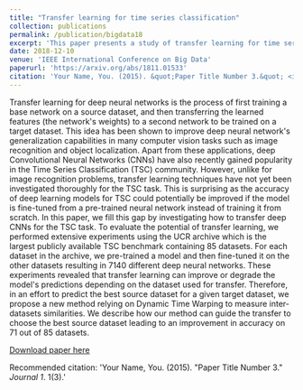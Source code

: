 ```yaml
---
title: "Transfer learning for time series classification"
collection: publications
permalink: /publication/bigdata18
excerpt: 'This paper presents a study of transfer learning for time series classification.'
date: 2018-12-10
venue: 'IEEE International Conference on Big Data'
paperurl: 'https://arxiv.org/abs/1811.01533'
citation: 'Your Name, You. (2015). &quot;Paper Title Number 3.&quot; <i>Journal 1</i>. 1(3).'
---
```

Transfer learning for deep neural networks is the process of first training a base network on a source dataset, and then transferring the learned features (the network's weights) to a second network to be trained on a target dataset. This idea has been shown to improve deep neural network's generalization capabilities in many computer vision tasks such as image recognition and object localization. Apart from these applications, deep Convolutional Neural Networks (CNNs) have also recently gained popularity in the Time Series Classification (TSC) community. However, unlike for image recognition problems, transfer learning techniques have not yet been investigated thoroughly for the TSC task. This is surprising as the accuracy of deep learning models for TSC could potentially be improved if the model is fine-tuned from a pre-trained neural network instead of training it from scratch. In this paper, we fill this gap by investigating how to transfer deep CNNs for the TSC task. To evaluate the potential of transfer learning, we performed extensive experiments using the UCR archive which is the largest publicly available TSC benchmark containing 85 datasets. For each dataset in the archive, we pre-trained a model and then fine-tuned it on the other datasets resulting in 7140 different deep neural networks. These experiments revealed that transfer learning can improve or degrade the model's predictions depending on the dataset used for transfer. Therefore, in an effort to predict the best source dataset for a given target dataset, we propose a new method relying on Dynamic Time Warping to measure inter-datasets similarities. We describe how our method can guide the transfer to choose the best source dataset leading to an improvement in accuracy on 71 out of 85 datasets. 

[Download paper here](https://arxiv.org/abs/1811.01533)

Recommended citation: 'Your Name, You. (2015). &quot;Paper Title Number 3.&quot; <i>Journal 1</i>. 1(3).'